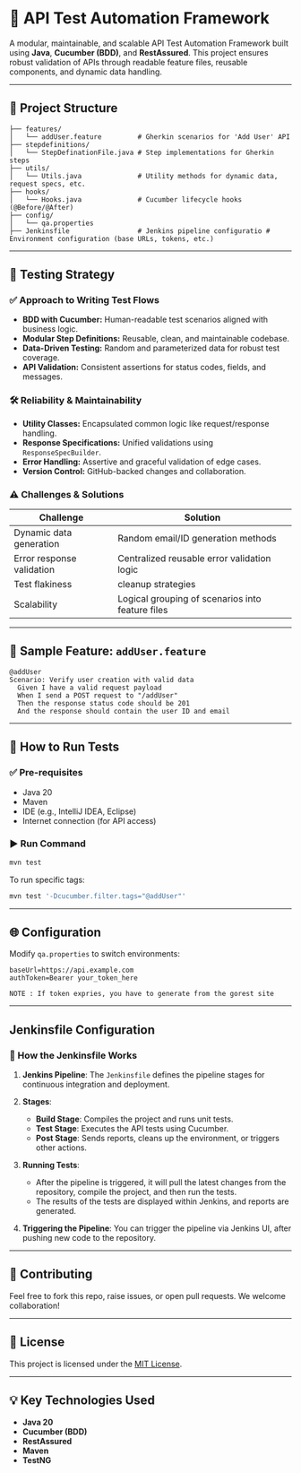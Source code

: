 # 🚀 API Test Automation Framework

A modular, maintainable, and scalable API Test Automation Framework built using **Java**, **Cucumber (BDD)**, and **RestAssured**. This project ensures robust validation of APIs through readable feature files, reusable components, and dynamic data handling.

---

## 📁 Project Structure

```
├── features/
│   └── addUser.feature         # Gherkin scenarios for 'Add User' API
├── stepdefinitions/
│   └── StepDefinationFile.java # Step implementations for Gherkin steps
├── utils/
│   └── Utils.java              # Utility methods for dynamic data, request specs, etc.
├── hooks/
│   └── Hooks.java              # Cucumber lifecycle hooks (@Before/@After)
├── config/
│   └── qa.properties 
├── Jenkinsfile                 # Jenkins pipeline configuratio # Environment configuration (base URLs, tokens, etc.)
```

---

## 🧪 Testing Strategy

### ✅ **Approach to Writing Test Flows**
- **BDD with Cucumber:** Human-readable test scenarios aligned with business logic.
- **Modular Step Definitions:** Reusable, clean, and maintainable codebase.
- **Data-Driven Testing:** Random and parameterized data for robust test coverage.
- **API Validation:** Consistent assertions for status codes, fields, and messages.

### 🛠️ **Reliability & Maintainability**
- **Utility Classes:** Encapsulated common logic like request/response handling.
- **Response Specifications:** Unified validations using `ResponseSpecBuilder`.
- **Error Handling:** Assertive and graceful validation of edge cases.
- **Version Control:** GitHub-backed changes and collaboration.

### ⚠️ **Challenges & Solutions**
| Challenge                  | Solution                                                           |
|---------------------------|--------------------------------------------------------------------|
| Dynamic data generation   | Random email/ID generation methods                                 |
| Error response validation | Centralized reusable error validation logic                        |
| Test flakiness            | cleanup strategies                               |
| Scalability               | Logical grouping of scenarios into feature files                   |

---

## 🧪 Sample Feature: `addUser.feature`

```gherkin
@addUser
Scenario: Verify user creation with valid data
  Given I have a valid request payload
  When I send a POST request to "/addUser"
  Then the response status code should be 201
  And the response should contain the user ID and email
```

---

## 🔧 How to Run Tests

### ✅ Pre-requisites
- Java 20
- Maven
- IDE (e.g., IntelliJ IDEA, Eclipse)
- Internet connection (for API access)

### ▶️ Run Command

```bash
mvn test
```

To run specific tags:

```bash
mvn test '-Dcucumber.filter.tags="@addUser"'
```

---

## 🌐 Configuration

Modify `qa.properties` to switch environments:

```properties
baseUrl=https://api.example.com
authToken=Bearer your_token_here

NOTE : If token expries, you have to generate from the gorest site
```

----------------------------------------------------------------------------------------------------
## Jenkinsfile Configuration

### 🔧 How the Jenkinsfile Works

1. **Jenkins Pipeline**: The `Jenkinsfile` defines the pipeline stages for continuous integration and deployment.
2. **Stages**:
    - **Build Stage**: Compiles the project and runs unit tests.
    - **Test Stage**: Executes the API tests using Cucumber.
    - **Post Stage**: Sends reports, cleans up the environment, or triggers other actions.

3. **Running Tests**:
    - After the pipeline is triggered, it will pull the latest changes from the repository, compile the project, and then run the tests.
    - The results of the tests are displayed within Jenkins, and reports are generated.
4. **Triggering the Pipeline**: You can trigger the pipeline via Jenkins UI, after pushing new code to the repository.

---------------------------------------------------------------------------------------------------------------------------------------------------
## 🤝 Contributing

Feel free to fork this repo, raise issues, or open pull requests. We welcome collaboration!

---

## 📜 License

This project is licensed under the [MIT License](LICENSE).

---

## 💡 Key Technologies Used

- **Java 20**
- **Cucumber (BDD)**
- **RestAssured**
- **Maven**
- **TestNG**

